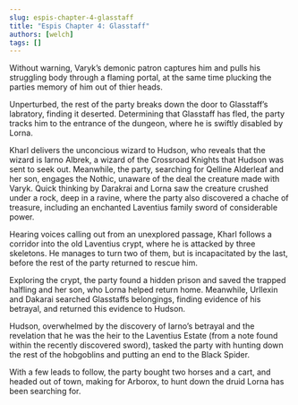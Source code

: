 ```yaml
---
slug: espis-chapter-4-glasstaff
title: "Espis Chapter 4: Glasstaff"
authors: [welch]
tags: []
---
```


Without warning, Varyk’s demonic patron captures him and pulls his struggling body through a flaming portal, at the same time plucking the parties memory of him out of thier heads.

<!--truncate-->
 
Unperturbed, the rest of the party breaks down the door to Glasstaff’s labratory, finding it deserted. Determining that Glasstaff has fled, the party tracks him to the entrance of the dungeon, where he is swiftly disabled by Lorna.
 
Kharl delivers the unconcious wizard to Hudson, who reveals that the wizard is Iarno Albrek, a wizard of the Crossroad Knights that Hudson was sent to seek out. Meanwhile, the party, searching for Qelline Alderleaf and her son, engages the Nothic, unaware of the deal the creature made with Varyk. Quick thinking by Darakrai and Lorna saw the creature crushed under a rock, deep in a ravine, where the party also discovered a chache of treasure, including an enchanted Laventius family sword of considerable power.
 
Hearing voices calling out from an unexplored passage, Kharl follows a corridor into the old Laventius crypt, where he is attacked by three skeletons. He manages to turn two of them, but is incapacitated by the last, before the rest of the party returned to rescue him.
 
Exploring the crypt, the party found a hidden prison and saved the trapped halfling and her son, who Lorna helped return home. Meanwhile, Urllexin and Dakarai searched Glasstaffs belongings, finding evidence of his betrayal, and returned this evidence to Hudson.
 
Hudson, overwhelmed by the discovery of Iarno’s betrayal and the revelation that he was the heir to the Laventius Estate (from a note found within the recently discovered sword), tasked the party with hunting down the rest of the hobgoblins and putting an end to the Black Spider.
 
With a few leads to follow, the party bought two horses and a cart, and headed out of town, making for Arborox, to hunt down the druid Lorna has been searching for.